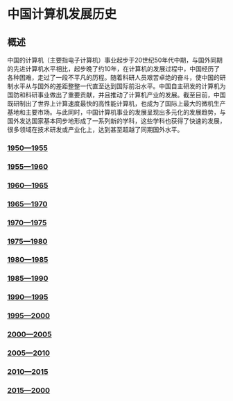 # 中国计算机发展历史
  
## 概述

中国的计算机（主要指电子计算机）事业起步于20世纪50年代中期，与国外同期的先进计算机水平相比，起步晚了约10年，在计算机的发展过程中，中国经历了各种困难，走过了一段不平凡的历程。随着科研人员艰苦卓绝的奋斗，使中国的研制水平从与国外的差距整整一代直至达到国际前沿水平。中国自主研发的计算机为国防和科研事业做出了重要贡献，并且推动了计算机产业的发展。截至目前，中国既研制出了世界上计算速度最快的高性能计算机，也成为了国际上最大的微机生产基地和主要市场。与此同时，中国计算机事业的发展呈现出多元化的发展趋势，与国外发达国家基本同步地形成了一系列新的学科，这些学科也获得了快速的发展，很多领域在技术研发或产业化上，达到甚至超越了同期国外水平。

### [1950—1955](https://qiyin934196363.github.io/A-Brief-History-of-computer-Development-in-China/1950.html)
### [1955—1960](https://qiyin934196363.github.io/A-Brief-History-of-computer-Development-in-China/1955.html)
### [1960—1965](https://qiyin934196363.github.io/A-Brief-History-of-computer-Development-in-China/1960.html)
### [1965—1970](https://qiyin934196363.github.io/A-Brief-History-of-computer-Development-in-China/1965.html)
### [1970—1975](https://qiyin934196363.github.io/A-Brief-History-of-computer-Development-in-China/1970.html)
### [1975—1980](https://qiyin934196363.github.io/A-Brief-History-of-computer-Development-in-China/1975.html)
### [1980—1985](https://qiyin934196363.github.io/A-Brief-History-of-computer-Development-in-China/1980.html)
### [1985—1990](https://qiyin934196363.github.io/A-Brief-History-of-computer-Development-in-China/1985.html)
### [1990—1995](https://qiyin934196363.github.io/A-Brief-History-of-computer-Development-in-China/1990.html)
### [1995—2000](https://qiyin934196363.github.io/A-Brief-History-of-computer-Development-in-China/1995.html)
### [2000—2005](https://qiyin934196363.github.io/A-Brief-History-of-computer-Development-in-China/2000.html)
### [2005—2010](https://qiyin934196363.github.io/A-Brief-History-of-computer-Development-in-China/2005.html)
### [2010—2015](https://qiyin934196363.github.io/A-Brief-History-of-computer-Development-in-China/2010.html)
### [2015—2000](https://qiyin934196363.github.io/A-Brief-History-of-computer-Development-in-China/2015.html)
